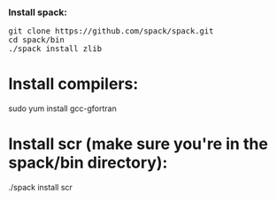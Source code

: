 ### Install spack:

<pre>git clone https://github.com/spack/spack.git
cd spack/bin
./spack install zlib
</pre>

# Install compilers:

sudo yum install gcc-gfortran

# Install scr (make sure you're in the spack/bin directory):

./spack install scr



